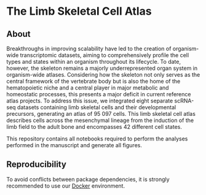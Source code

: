 # The Limb Skeletal Cell Atlas

## About
Breakthroughs in improving scalability have led to the creation of organism-wide transcriptomic datasets, aiming to comprehensively profile the cell types and states within an organism throughout its lifecycle. To date, however, the skeleton remains a majorly underrepresented organ system in organism-wide atlases. Considering how the skeleton not only serves as the central framework of the vertebrate body but is also the home of the hematopoietic niche and a central player in major metabolic and homeostatic processes, this presents a major deficit in current reference atlas projects. To address this issue, we integrated eight separate scRNA-seq datasets containing limb skeletal cells and their developmental precursors, generating an atlas of 95 097 cells. This limb skeletal cell atlas describes cells across the mesenchymal lineage from the induction of the limb field to the adult bone and encompasses 42 different cell states. 

This repository contains all notebooks required to perform the analyses performed in the manuscript and generate all figures.

## Reproducibility
To avoid conflicts between package dependencies, it is strongly recommended to use our [Docker](https://hub.docker.com/r/gnasello/sc-env) environment.
